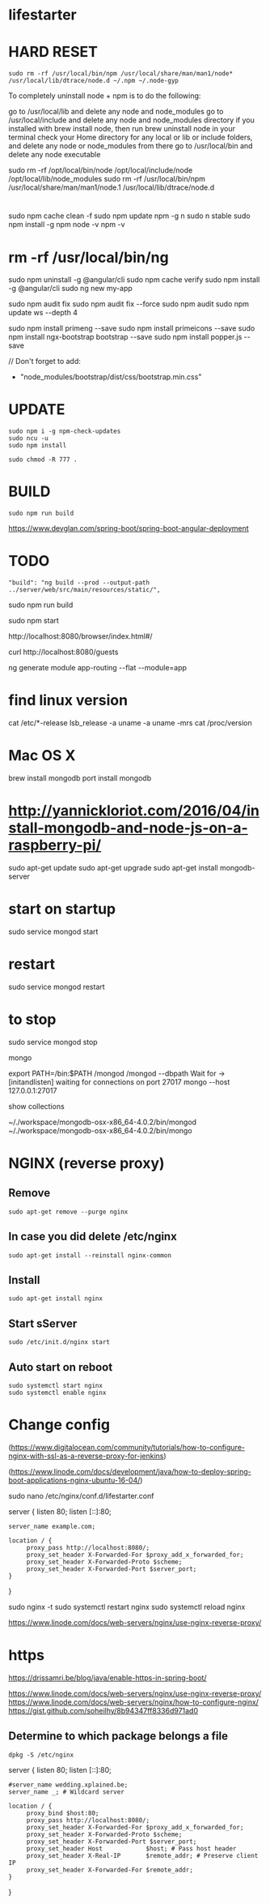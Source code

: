# lifestarter

# HARD RESET

    sudo rm -rf /usr/local/bin/npm /usr/local/share/man/man1/node* /usr/local/lib/dtrace/node.d ~/.npm ~/.node-gyp

To completely uninstall node + npm is to do the following:

go to /usr/local/lib and delete any node and node_modules
go to /usr/local/include and delete any node and node_modules directory
if you installed with brew install node, then run brew uninstall node in your terminal
check your Home directory for any local or lib or include folders, and delete any node or node_modules from there
go to /usr/local/bin and delete any node executable

sudo rm -rf /opt/local/bin/node /opt/local/include/node /opt/local/lib/node_modules
sudo rm -rf /usr/local/bin/npm /usr/local/share/man/man1/node.1 /usr/local/lib/dtrace/node.d

#
sudo npm cache clean -f
sudo npm update npm -g n
sudo n stable
sudo npm install -g npm
node -v
npm -v
# rm -rf /usr/local/bin/ng
sudo npm uninstall -g @angular/cli
sudo npm cache verify 
sudo npm install -g @angular/cli
sudo ng new my-app

sudo npm audit fix
sudo npm audit fix --force
sudo npm audit
sudo npm update ws --depth 4


sudo npm install primeng --save
sudo npm install primeicons --save
sudo npm install ngx-bootstrap bootstrap --save
sudo npm install popper.js --save

// Don't forget to add:
- "node_modules/bootstrap/dist/css/bootstrap.min.css"

# UPDATE

    sudo npm i -g npm-check-updates
    sudo ncu -u
    sudo npm install

    sudo chmod -R 777 .


# BUILD

    sudo npm run build

https://www.devglan.com/spring-boot/spring-boot-angular-deployment

# TODO
    "build": "ng build --prod --output-path ../server/web/src/main/resources/static/",

sudo npm run build

sudo npm start




http://localhost:8080/browser/index.html#/


curl http://localhost:8080/guests





ng generate module app-routing --flat --module=app



# find linux version
cat /etc/*-release
lsb_release -a
uname -a
uname -mrs
cat /proc/version

# Mac OS X
brew install mongodb
port install mongodb

# http://yannickloriot.com/2016/04/install-mongodb-and-node-js-on-a-raspberry-pi/
sudo apt-get update
sudo apt-get upgrade
sudo apt-get install mongodb-server

# start on startup
sudo service mongod start
# restart
sudo service mongod restart
# to stop
sudo service mongod stop

mongo

export PATH=<mongodb-install-directory>/bin:$PATH
<path>/mongod
<path>/mongod --dbpath <path to data directory>
Wait for -> [initandlisten] waiting for connections on port 27017
mongo --host 127.0.0.1:27017

show collections


~/./workspace/mongodb-osx-x86_64-4.0.2/bin/mongod
~/./workspace/mongodb-osx-x86_64-4.0.2/bin/mongo





# NGINX (reverse proxy)


## Remove

    sudo apt-get remove --purge nginx

## In case you did delete /etc/nginx

    sudo apt-get install --reinstall nginx-common
    
## Install

    sudo apt-get install nginx

## Start sServer

    sudo /etc/init.d/nginx start

## Auto start on reboot
    sudo systemctl start nginx
    sudo systemctl enable nginx

# Change config
(https://www.digitalocean.com/community/tutorials/how-to-configure-nginx-with-ssl-as-a-reverse-proxy-for-jenkins)

(https://www.linode.com/docs/development/java/how-to-deploy-spring-boot-applications-nginx-ubuntu-16-04/)

sudo nano /etc/nginx/conf.d/lifestarter.conf

server {
    listen 80;
    listen [::]:80;

    server_name example.com;

    location / {
         proxy_pass http://localhost:8080/;
         proxy_set_header X-Forwarded-For $proxy_add_x_forwarded_for;
         proxy_set_header X-Forwarded-Proto $scheme;
         proxy_set_header X-Forwarded-Port $server_port;
    }
}


sudo nginx -t
sudo systemctl restart nginx
sudo systemctl reload nginx

https://www.linode.com/docs/web-servers/nginx/use-nginx-reverse-proxy/


# https
https://drissamri.be/blog/java/enable-https-in-spring-boot/


https://www.linode.com/docs/web-servers/nginx/use-nginx-reverse-proxy/
https://www.linode.com/docs/web-servers/nginx/how-to-configure-nginx/
https://gist.github.com/soheilhy/8b94347ff8336d971ad0


## Determine to which package belongs a file
    dpkg -S /etc/nginx
    
server {
    listen 80;
    listen [::]:80;

    #server_name wedding.xplained.be;
    server_name _; # Wildcard server

    location / {
         proxy_bind $host:80;
         proxy_pass http://localhost:8080/;
         proxy_set_header X-Forwarded-For $proxy_add_x_forwarded_for;
         proxy_set_header X-Forwarded-Proto $scheme;
         proxy_set_header X-Forwarded-Port $server_port;
         proxy_set_header Host            $host; # Pass host header
         proxy_set_header X-Real-IP       $remote_addr; # Preserve client IP
         proxy_set_header X-Forwarded-For $remote_addr;
    }
}
